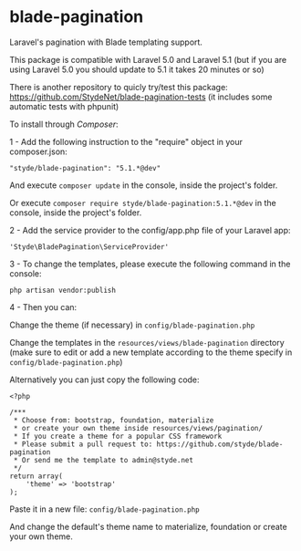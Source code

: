 # blade-pagination
Laravel's pagination with Blade templating support.

This package is compatible with Laravel 5.0 and Laravel 5.1
(but if you are using Laravel 5.0 you should update to 5.1 it takes 20 minutes or so)

There is another repository to quicly try/test this package: https://github.com/StydeNet/blade-pagination-tests (it includes some automatic tests with phpunit)

To install through *Composer*:

1 - Add the following instruction to the "require" object in your composer.json:

`"styde/blade-pagination": "5.1.*@dev"`

And execute `composer update` in the console, inside the project's folder.

Or execute `composer require styde/blade-pagination:5.1.*@dev` in the console, inside the project's folder.

2 - Add the service provider to the config/app.php file of your Laravel app:

`'Styde\BladePagination\ServiceProvider'`

3 - To change the templates, please execute the following command in the console:

`php artisan vendor:publish`

4 - Then you can: 

Change the theme (if necessary) in `config/blade-pagination.php`

Change the templates in the `resources/views/blade-pagination` directory
(make sure to edit or add a new template according to the theme specify in `config/blade-pagination.php`)

Alternatively you can just copy the following code:

```
<?php

/***
 * Choose from: bootstrap, foundation, materialize
 * or create your own theme inside resources/views/pagination/
 * If you create a theme for a popular CSS framework
 * Please submit a pull request to: https://github.com/styde/blade-pagination
 * Or send me the template to admin@styde.net
 */
return array(
    'theme' => 'bootstrap'
);
```

Paste it in a new file: `config/blade-pagination.php`

And change the default's theme name to materialize, foundation or create your own theme.
